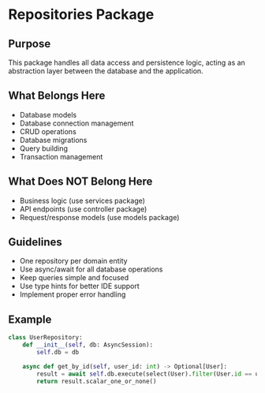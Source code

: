 # Repositories Package

## Purpose
This package handles all data access and persistence logic, acting as an abstraction layer between the database and the application.

## What Belongs Here
- Database models
- Database connection management
- CRUD operations
- Database migrations
- Query building
- Transaction management

## What Does NOT Belong Here
- Business logic (use services package)
- API endpoints (use controller package)
- Request/response models (use models package)

## Guidelines
- One repository per domain entity
- Use async/await for all database operations
- Keep queries simple and focused
- Use type hints for better IDE support
- Implement proper error handling

## Example
```python
class UserRepository:
    def __init__(self, db: AsyncSession):
        self.db = db

    async def get_by_id(self, user_id: int) -> Optional[User]:
        result = await self.db.execute(select(User).filter(User.id == user_id))
        return result.scalar_one_or_none()
```
